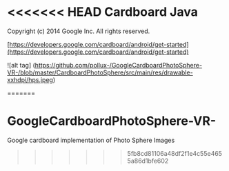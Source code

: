 <<<<<<< HEAD
Cardboard Java
=====================
Copyright (c) 2014 Google Inc.  All rights reserved.

[https://developers.google.com/cardboard/android/get-started](https://developers.google.com/cardboard/android/get-started)

![alt tag] (https://github.com/pollux-/GoogleCardboardPhotoSphere-VR-/blob/master/CardboardPhotoSphere/src/main/res/drawable-xxhdpi/hps.jpeg)

=======
# GoogleCardboardPhotoSphere-VR-
Google cardboard implementation of Photo Sphere Images
>>>>>>> 5fb8cd81106a48df2f1e4c55e4655a86d1bfe602
